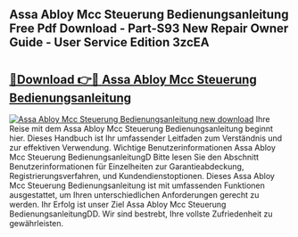 ## Assa Abloy Mcc Steuerung Bedienungsanleitung Free Pdf Download - Part-S93 New Repair Owner Guide - User Service Edition 3zcEA

# <h2><a href="http://df3gik1.blite.top/?on=Assa+Abloy+Mcc+Steuerung+Bedienungsanleitung">🔗Download 👉🔴 Assa Abloy Mcc Steuerung Bedienungsanleitung</a></h2>

[![Assa Abloy Mcc Steuerung Bedienungsanleitung new download](https://i.imgur.com/lujVjoI.png)](http://df3gik1.blite.top/?on=Assa+Abloy+Mcc+Steuerung+Bedienungsanleitung)
Ihre Reise mit dem Assa Abloy Mcc Steuerung Bedienungsanleitung beginnt hier. Dieses Handbuch ist Ihr umfassender Leitfaden zum Verständnis und zur effektiven Verwendung. Wichtige Benutzerinformationen Assa Abloy Mcc Steuerung BedienungsanleitungD Bitte lesen Sie den Abschnitt Benutzerinformationen für Einzelheiten zur Garantieabdeckung, Registrierungsverfahren, und Kundendienstoptionen. Dieses Assa Abloy Mcc Steuerung Bedienungsanleitung ist mit umfassenden Funktionen ausgestattet, um Ihren unterschiedlichen Anforderungen gerecht zu werden. Ihr Erfolg ist unser Ziel Assa Abloy Mcc Steuerung BedienungsanleitungDD. Wir sind bestrebt, Ihre vollste Zufriedenheit zu gewährleisten.
